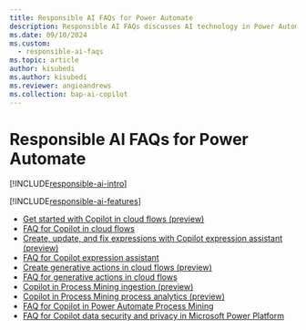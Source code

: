 ```yaml
---
title: Responsible AI FAQs for Power Automate
description: Responsible AI FAQs discusses AI technology in Power Automate and the key considerations for making use of this technology responsibly.
ms.date: 09/10/2024
ms.custom: 
  - responsible-ai-faqs
ms.topic: article
author: kisubedi
ms.author: kisubedi
ms.reviewer: angieandrews
ms.collection: bap-ai-copilot
---
```


# Responsible AI FAQs for Power Automate

[!INCLUDE[responsible-ai-intro](./includes/responsible-ai-intro.md)]

[!INCLUDE[responsible-ai-features](./includes/responsible-ai-features.md)]

- [Get started with Copilot in cloud flows (preview)](get-started-with-copilot.md)
- [FAQ for Copilot in cloud flows](faqs-copilot.md)
- [Create, update, and fix expressions with Copilot expression assistant (preview)](expressions-copilot.md)
- [FAQ for Copilot expression assistant](faqs-copilot-expression-assistant.md)
- [Create generative actions in cloud flows (preview)](create-generative-actions.md)
- [FAQ for generative actions in cloud flows](faqs-generative-actions.md)
- [Copilot in Process Mining ingestion (preview)](process-mining-copilot-in-ingestion.md)
- [Copilot in Process Mining process analytics (preview)](process-mining-copilot-in-process-analytics.md)
- [FAQ for Copilot in Power Automate Process Mining](faqs-copilot-in-process-mining.md)
- [FAQ for Copilot data security and privacy in Microsoft Power Platform](/power-platform/faqs-copilot-data-security-privacy/)
